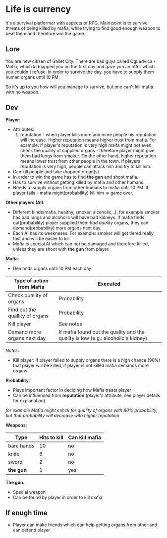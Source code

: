 # Life is currency

It's a survival platformer with aspects of RPG. Main point is to survive threats of being killed by mafia, 
while trying to find good enough weapon to beat them and therefore win the game.

## Lore

You are new citizen of Gallet City. There are bad guys called OgLedvica - Mafia, which kidnapped you on the first day and
gave you an offer which you couldn't refuse. In order to survive the day, you have to supply them human organs until 10 PM.

So it's up to you how will you manage to survive, but one can't kill mafia with no weapon..

## Dev

__Player__:
* Attributes:
  1. reputation - when player kills more and more people his reputation will increase. 
  Higher reputation means higher trust from mafia. For example: If player's reputation is very high maifa might not 
  even check the quality of supplied organs - therefore player might give them bad lungs from smoker.
  On the other hand, higher reputation means lower trust from other people in the town. If players reputation is very high,
  people can attack him and try to kill him.
* Can kill people and take dropped organ(s)
* In order to win the game has to find __the gun__ and shoot mafia.
* Has to survive without getting killed by mafia and other humans.
* Needs to supply organs from other humans to mafia until 10 PM. If player fails - mafia might(probability) kill him => game over.

__Other players (AI)__:
* Different kinds(mafia, healthy, smoker, alcoholic,..), for example smoker has bad lungs and alcoholic will have bad kidneys.
If mafia finds out(probability) player supplied them _bad quality_ organs, they can demand(probability) more organs next day.
* Each AI has its weekneses. For example: smoker will get tiered really fast and will be easier to kill
* Mafia is special AI which can not be damaged and therefore killed, unless they are shoot with __the gun__ from player.

__Mafia__:
* Demands organs until 10 PM each day

| Type of action from Mafia | Executed |
| --- | --- |
| Check quallity of organs | Probability
| Find out the quallity of organs | Probability
| Kill player | See notes
| Demand more organs next day | If mafia found out the quality and the quality is low (e.g.: alcoholic's kidney)

_Notes_:
* Kill player: If player failed to supply organs there is a high chance (90%) that player will be killed, if player is not killed mafia demands more organs

__Probability__:
* Plays important factor in deciding how Mafia treats player
* Can be influenced from __reputation__ (player's attribute, see player details for explanation)

_for example Mafia might cehck for quality of organs with 80% probability, but that probability will decrease with higher reputation_

__Weapons__:

| Type | Hits to kill | Can kill mafia
| --- | --- | --- |
| bare hands | 10 | no |
| knife | 6 | no |
| sword | 2 | no |
| __the gun__ | 1 | yes |

__The gun__:
* Special weapon
* Can be found by player in order to kill mafia

## If enugh time 
* Player can make friends which can help getting organs from other and can defend player
